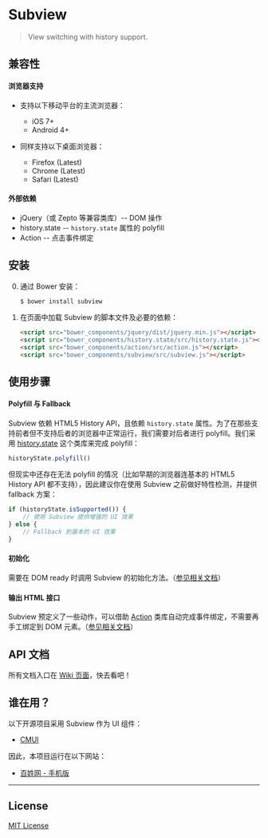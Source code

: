 # Subview

> View switching with history support.

## 兼容性

#### 浏览器支持

* 支持以下移动平台的主流浏览器：
    * iOS 7+
    * Android 4+

* 同样支持以下桌面浏览器：
    * Firefox (Latest)
    * Chrome (Latest)
    * Safari (Latest)

#### 外部依赖

* jQuery（或 Zepto 等兼容类库）-- DOM 操作
* history.state -- `history.state` 属性的 polyfill
* Action -- 点击事件绑定

## 安装

0. 通过 Bower 安装：

	```sh
	$ bower install subview
	```

0. 在页面中加载 Subview 的脚本文件及必要的依赖：

	```html
	<script src="bower_components/jquery/dist/jquery.min.js"></script>
	<script src="bower_components/history.state/src/history.state.js"></script>
	<script src="bower_components/action/src/action.js"></script>
	<script src="bower_components/subview/src/subview.js"></script>
	```

## 使用步骤

#### Polyfill 与 Fallback

Subview 依赖 HTML5 History API，且依赖 `history.state` 属性。为了在那些支持前者但不支持后者的浏览器中正常运行，我们需要对后者进行 polyfill。我们采用 [history.state](https://github.com/cssmagic/history.state) 这个类库来完成 polyfill：

```js
historyState.polyfill()
```

但现实中还存在无法 polyfill 的情况（比如早期的浏览器连基本的 HTML5 History API 都不支持），因此建议你在使用 Subview 之前做好特性检测，并提供 fallback 方案：

```js
if (historyState.isSupported()) {
	// 使用 Subview 提供增强的 UI 效果
} else {
	// Fallback 到基本的 UI 效果
}
```

#### 初始化

需要在 DOM ready 时调用 Subview 的初始化方法。（[参见相关文档](https://github.com/cssmagic/subview/issues/2#user-content-js-api-init)）

#### 输出 HTML 接口

Subview 预定义了一些动作，可以借助 [Action](https://github.com/cssmagic/action) 类库自动完成事件绑定，不需要再手工绑定到 DOM 元素。（[参见相关文档](https://github.com/cssmagic/subview/issues/2#user-content-js-api-exportActions)）

## API 文档

所有文档入口在 [Wiki 页面](https://github.com/cssmagic/subview/wiki)，快去看吧！

## 谁在用？

以下开源项目采用 Subview 作为 UI 组件：

* [CMUI](https://github.com/CMUI/CMUI)

因此，本项目运行在以下网站：

* [百姓网 - 手机版](http://m.baixing.com/)

***

## License

[MIT License](http://www.opensource.org/licenses/mit-license.php)

